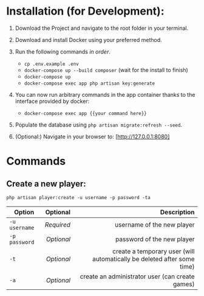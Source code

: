 # Installation (for Development):

1. Download the Project and navigate to the root folder in your terminal.
2. Download and install Docker using your preferred method.
3. Run the following commands _in order_.

    - `cp .env.example .env`
    - `docker-compose up --build composer` (wait for the install to finish)
    - `docker-compose up`
    - `docker-compose exec app php artisan key:generate`

4. You can now run arbitrary commands in the app container thanks to the interface provided by docker:

    - `docker-compose exec app {{your command here}}`

5. Populate the database using `php artisan migrate:refresh --seed`.
6. (Optional:) Navigate in your browser to: [http://127.0.0.1:8080]

# Commands

## Create a new player:

`php artisan player:create -u username -p password -ta`

| Option        |   Optional |                                                             Description |
| ------------- | ---------: | ----------------------------------------------------------------------: |
| `-u username` | _Required_ |                                              username of the new player |
| `-p password` | _Optional_ |                                              password of the new player |
| `-t`          | _Optional_ | create a temporary user (will automatically be deleted after some time) |
| `-a`          | _Optional_ |                         create an administrator user (can create games) |
